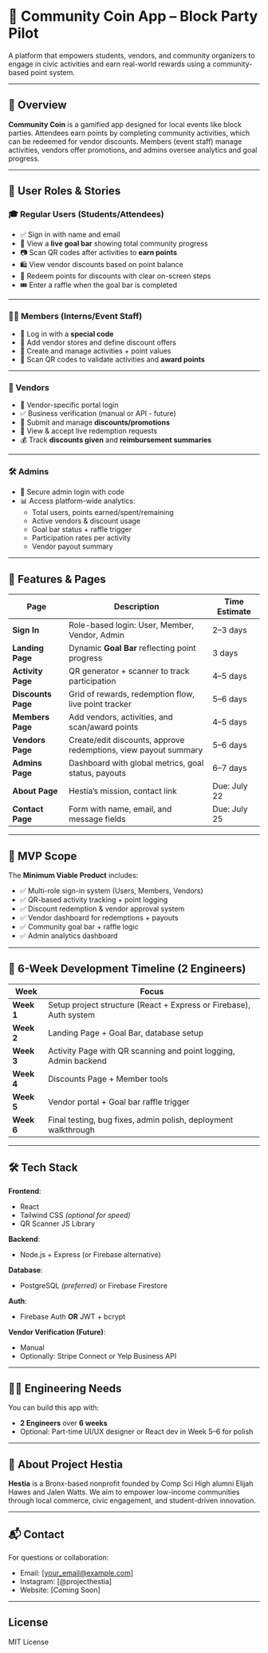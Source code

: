 # 🎉 Community Coin App – Block Party Pilot

A platform that empowers students, vendors, and community organizers to engage in civic activities and earn real-world rewards using a community-based point system.

---

## 🚀 Overview

**Community Coin** is a gamified app designed for local events like block parties. Attendees earn points by completing community activities, which can be redeemed for vendor discounts. Members (event staff) manage activities, vendors offer promotions, and admins oversee analytics and goal progress.

---

## 👥 User Roles & Stories

### 🎓 Regular Users (Students/Attendees)

- ✅ Sign in with name and email
- 🎯 View a **live goal bar** showing total community progress
- 📷 Scan QR codes after activities to **earn points**
- 🛍 View vendor discounts based on point balance
- 💸 Redeem points for discounts with clear on-screen steps
- 🎟 Enter a raffle when the goal bar is completed

---

### 🧑‍💼 Members (Interns/Event Staff)

- 🔐 Log in with a **special code**
- 🏪 Add vendor stores and define discount offers
- 📝 Create and manage activities + point values
- 📲 Scan QR codes to validate activities and **award points**

---

### 🧾 Vendors

- 🔐 Vendor-specific portal login
- ✅ Business verification (manual or API - future)
- 🎁 Submit and manage **discounts/promotions**
- 👀 View & accept live redemption requests
- 💰 Track **discounts given** and **reimbursement summaries**

---

### 🛠 Admins

- 🔐 Secure admin login with code
- 📊 Access platform-wide analytics:
  - Total users, points earned/spent/remaining
  - Active vendors & discount usage
  - Goal bar status + raffle trigger
  - Participation rates per activity
  - Vendor payout summary

---

## 🧩 Features & Pages

| Page | Description | Time Estimate |
|------|-------------|---------------|
| **Sign In** | Role-based login: User, Member, Vendor, Admin | 2–3 days |
| **Landing Page** | Dynamic **Goal Bar** reflecting point progress | 3 days |
| **Activity Page** | QR generator + scanner to track participation | 4–5 days |
| **Discounts Page** | Grid of rewards, redemption flow, live point tracker | 5–6 days |
| **Members Page** | Add vendors, activities, and scan/award points | 4–5 days |
| **Vendors Page** | Create/edit discounts, approve redemptions, view payout summary | 5–6 days |
| **Admins Page** | Dashboard with global metrics, goal status, payouts | 6–7 days |
| **About Page** | Hestia’s mission, contact link | Due: July 22 |
| **Contact Page** | Form with name, email, and message fields | Due: July 25 |

---

## 🧪 MVP Scope

The **Minimum Viable Product** includes:

- ✅ Multi-role sign-in system (Users, Members, Vendors)
- ✅ QR-based activity tracking + point logging
- ✅ Discount redemption & vendor approval system
- ✅ Vendor dashboard for redemptions + payouts
- ✅ Community goal bar + raffle logic
- ✅ Admin analytics dashboard

---

## 📅 6-Week Development Timeline (2 Engineers)

| Week | Focus |
|------|-------|
| **Week 1** | Setup project structure (React + Express or Firebase), Auth system |
| **Week 2** | Landing Page + Goal Bar, database setup |
| **Week 3** | Activity Page with QR scanning and point logging, Admin backend |
| **Week 4** | Discounts Page + Member tools |
| **Week 5** | Vendor portal + Goal bar raffle trigger |
| **Week 6** | Final testing, bug fixes, admin polish, deployment walkthrough |

---

## 🛠 Tech Stack

**Frontend**:  
- React  
- Tailwind CSS *(optional for speed)*  
- QR Scanner JS Library  

**Backend**:  
- Node.js + Express (or Firebase alternative)

**Database**:  
- PostgreSQL *(preferred)* or Firebase Firestore

**Auth**:  
- Firebase Auth **OR** JWT + bcrypt

**Vendor Verification (Future)**:  
- Manual  
- Optionally: Stripe Connect or Yelp Business API

---

## 👨‍🔧 Engineering Needs

You can build this app with:

- **2 Engineers** over **6 weeks**
- Optional: Part-time UI/UX designer or React dev in Week 5–6 for polish

---

## 📣 About Project Hestia

**Hestia** is a Bronx-based nonprofit founded by Comp Sci High alumni Elijah Hawes and Jalen Watts. We aim to empower low-income communities through local commerce, civic engagement, and student-driven innovation.

---

## 📬 Contact

For questions or collaboration:
- Email: [your_email@example.com]
- Instagram: [@projecthestia]
- Website: [Coming Soon]

---

## License

MIT License

